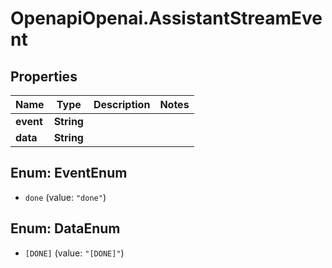 # OpenapiOpenai.AssistantStreamEvent

## Properties

Name | Type | Description | Notes
------------ | ------------- | ------------- | -------------
**event** | **String** |  | 
**data** | **String** |  | 



## Enum: EventEnum


* `done` (value: `"done"`)





## Enum: DataEnum


* `[DONE]` (value: `"[DONE]"`)




